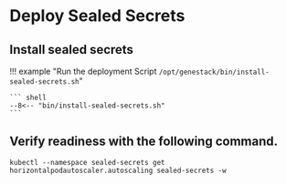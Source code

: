 # Deploy Sealed Secrets

## Install sealed secrets

!!! example "Run the deployment Script `/opt/genestack/bin/install-sealed-secrets.sh`"

    ``` shell
    --8<-- "bin/install-sealed-secrets.sh"
    ```


## Verify readiness with the following command.

``` shell
kubectl --namespace sealed-secrets get horizontalpodautoscaler.autoscaling sealed-secrets -w
```
